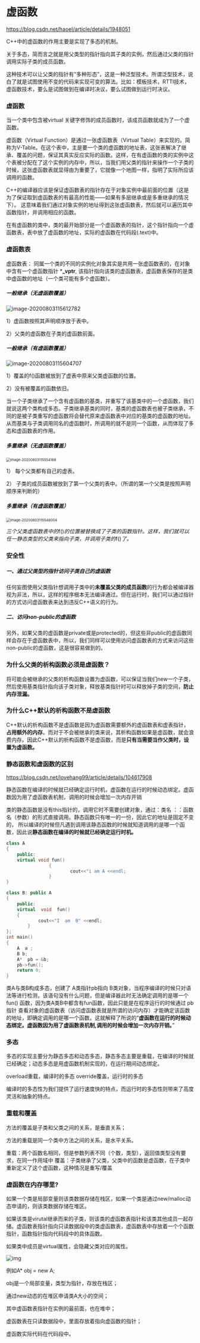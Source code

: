 # 虚函数

https://blog.csdn.net/haoel/article/details/1948051

C++中的虚函数的作用主要是实现了多态的机制。

关于多态，简而言之就是用父类型的指针指向其子类的实例，然后通过父类的指针调用实际子类的成员函数。

这种技术可以让父类的指针有“多种形态”，这是一种泛型技术。所谓泛型技术，说白了就是试图使用不变的代码来实现可变的算法。比如：模板技术，RTTI技术，虚函数技术，要么是试图做到在编译时决议，要么试图做到运行时决议。

### 虚函数

当一个类中包含被virtual 关键字修饰的成员函数时，该成员函数就成为了一个虚函数。

虚函数（Virtual Function）是通过一张虚函数表（Virtual Table）来实现的。简称为V-Table。在这个表中，主是要一个类的虚函数的地址表，这张表解决了继承、覆盖的问题，保证其真实反应实际的函数。这样，在有虚函数的类的实例中这个表被分配在了这个实例的内存中，所以，当我们用父类的指针来操作一个子类的时候，这张虚函数表就显得由为重要了，它就像一个地图一样，指明了实际所应该调用的函数。

C++的编译器应该是保证虚函数表的指针存在于对象实例中最前面的位置（这是为了保证取到虚函数表的有最高的性能——如果有多层继承或是多重继承的情况下）。 这意味着我们通过对象实例的地址得到这张虚函数表，然后就可以遍历其中函数指针，并调用相应的函数。

在有虚函数的类中，类的最开始部分是一个虚函数表的指针，这个指针指向一个虚函数表，表中放了虚函数的地址，实际的虚函数在代码段(.text)中。

### 虚函数表

虚函数表： 同属一个类的不同的实例化对象其实是共用一张虚函数表的，在对象中含有一个虚函数指针 ***_vptr**, 该指针指向该类的虚函数表，虚函数表保存的是类中虚函数的地址（一个类可能有多个虚函数）。

##### **一般继承（无虚函数覆盖）**

![image-20200803115612782](C:\Users\xuyingfeng\AppData\Roaming\Typora\typora-user-images\image-20200803115612782.png)

1）虚函数按照其声明顺序放于表中。

2）父类的虚函数在子类的虚函数前面。

##### **一般继承（有虚函数覆盖）**

![image-20200803115604707](C:\Users\xuyingfeng\AppData\Roaming\Typora\typora-user-images\image-20200803115604707.png)

1）覆盖的f()函数被放到了虚表中原来父类虚函数的位置。

2）没有被覆盖的函数依旧。

当一个子类继承了一个含有虚函数的基类，并重写了该基类中的一个虚函数，我们就说这两个类构成多态。子类继承基类的同时，基类的虚函数表也被子类继承，不同的是被子类重写的虚函数将会替代原来虚函数表中对应的基类的虚函数的地址。从而基类与子类调用同名的虚函数时，所调用的就不是同一个函数，从而体现了多态和虚函数表的作用。

##### 多重继承（无虚函数覆盖）

<img src="C:\Users\xuyingfeng\AppData\Roaming\Typora\typora-user-images\image-20200803115554188.png" alt="image-20200803115554188" style="zoom:67%;" />

1）  每个父类都有自己的虚表。

2）  子类的成员函数被放到了第一个父类的表中。（所谓的第一个父类是按照声明顺序来判断的）

##### 多重继承（有虚函数覆盖）

<img src="C:\Users\xuyingfeng\AppData\Roaming\Typora\typora-user-images\image-20200803115546004.png" alt="image-20200803115546004" style="zoom: 67%;" />

*三个父类虚函数表中的*f()*的位置被替换成了子类的函数指针。这样，我们就可以任一静态类型的父类来指向子类，并调用子类的*f()*了。*

### 安全性

##### 一、通过父类型的指针访问子类自己的虚函数

任何妄图使用父类指针想调用子类中的**未覆盖父类的成员函数**的行为都会被编译器视为非法，所以，这样的程序根本无法编译通过。但在运行时，我们可以通过指针的方式访问虚函数表来达到违反C++语义的行为。

##### 二、访问non-public的虚函数

另外，如果父类的虚函数是private或是protected的，但这些非public的虚函数同样会存在于虚函数表中，所以，我们同样可以使用访问虚函数表的方式来访问这些non-public的虚函数，这是很容易做到的。

### 为什么父类的析构函数必须是虚函数？

将可能会被继承的父类的析构函数设置为虚函数，可以保证当我们new一个子类，然后使用基类指针指向该子类对象，释放基类指针时可以释放掉子类的空间，**防止内存泄漏。**

### 为什么C++默认的析构函数不是虚函数 

C++默认的析构函数不是虚函数是因为虚函数需要额外的虚函数表和虚表指针，**占用额外的内存**。而对于不会被继承的类来说，其析构函数如果是虚函数，就会浪费内存。因此C++默认的析构函数不是虚函数，而是**只有当需要当作父类时，设置为虚函数。**

### 静态函数和虚函数的区别

https://blog.csdn.net/lovehang99/article/details/104617908

静态函数在编译的时候就已经确定运行时机，虚函数在运行的时候动态绑定。虚函数因为用了虚函数表机制，调用的时候会增加一次内存开销

类的静态函数是没有this指针的，调用它时不需要创建对象，通过：类名 ：：函数名（参数）的形式直接调用。静态函数只有唯一的一份，因此它的地址是固定不变的， 所以编译的时候但凡遇到调用该静态函数的时候就知道调用的是哪一个函数，因此说**静态函数在编译的时候就已经确定运行时机。**

```cpp
class A
{
	public: 
	virtual void fun()
				{
						cout<<"i am A <<endl;
				}
}

class B: public A
{
	public:
	virtual  void  fun()
	{
			cout<<"I  am  B" <<endl;
		}
};
int main()
{
	A  a ;
	B b;
	A*  pb = &b;
	pb->fun();
	return 0; 
}

```

类A与类B构成多态，创建了 A类指针pb指向 B类对象，当程序编译的时候只对语法等进行检测，该语句没有什么问题，但是编译器此时无法确定调用的是哪一个 fun() 函数，因为类A类B中都含有fun函数，因此只能是在程序运行的时候通过 pb指针 查看对象的虚函数表（访问虚函数表就是所谓的访问内存）才能确定该函数的地址，即确定调用的是哪一个函数。这就解释了所说的“**虚函数在运行的时候动态绑定。虚函数因为用了虚函数表机制,调用的时候会增加一次内存开销。**”

### 多态

多态的实现主要分为静态多态和动态多态，静态多态主要是重载，在编译的时候就已经确定；动态多态是用虚函数机制实现的，在运行期间动态绑定。

overload重载，编译时的多态 
override覆盖，运行时的多态

编译时的多态性为我们提供了运行速度快的特点，而运行时的多态性则带来了高度灵活和抽象的特点。

### 重载和覆盖

方法的覆盖是子类和父类之间的关系，是垂直关系；

方法的重载是同一个类中方法之间的关系，是水平关系。

重载：两个函数名相同，但是参数列表不同（个数，类型），返回值类型没有要求，在同一作用域中
覆盖：子类继承了父类，父类中的函数是虚函数，在子类中重新定义了这个虚函数，这种情况是重写/覆盖

### 虚函数在内存哪里?

如果一个类是局部变量则该类数据存储在栈区，如果一个类是通过new/malloc动态申请的，则该类数据存储在堆区。

如果该类是virutal继承而来的子类，则该类的虚函数表指针和该类其他成员一起存储。虚函数表指针指向只读数据段中的类虚函数表，虚函数表中存放着一个个函数指针，函数指针指向代码段中的具体函数。

如果类中成员是virtual属性，会隐藏父类对应的属性。

![img](https://uploadfiles.nowcoder.com/images/20190313/311436_1552470920741_7D40CEF3951A10F626301148E06D89DA)

例如A* obj = new A;

obj是一个局部变量，类型为指针，存放在栈区；

通过new动态的在堆区申请类A大小的空间；

其中虚函数表指针在实例的最前面，也在堆中；

虚函数表在只读数据段中，里面存放着指向虚函数的指针；

虚函数实际代码在代码段中。